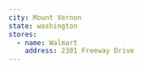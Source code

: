 ```yaml
---
city: Mount Vernon
state: washington
stores:
  - name: Walmart
    address: 2301 Freeway Drive
---
```

